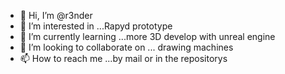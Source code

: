 - 👋 Hi, I’m @r3nder
- 👀 I’m interested in ...Rapyd prototype
- 🌱 I’m currently learning ...more 3D develop with unreal engine
- 💞️ I’m looking to collaborate on ... drawing machines
- 📫 How to reach me ...by mail or in the repositorys

<!---
r3nder/r3nder is a ✨ special ✨ repository because its `README.md` (this file) appears on your GitHub profile.
You can click the Preview link to take a look at your changes.
--->
